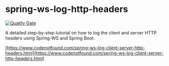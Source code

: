 # spring-ws-log-http-headers

[![Quality Gate](https://sonarcloud.io/api/badges/gate?key=com.codenotfound:spring-ws-log-http-headers)](https://sonarcloud.io/dashboard/index/com.codenotfound:spring-ws-log-http-headers)

A detailed step-by-step tutorial on how to log the client and server HTTP headers using Spring-WS and Spring Boot.

[https://www.codenotfound.com/spring-ws-log-client-server-http-headers.html](https://www.codenotfound.com/spring-ws-log-client-server-http-headers.html)
